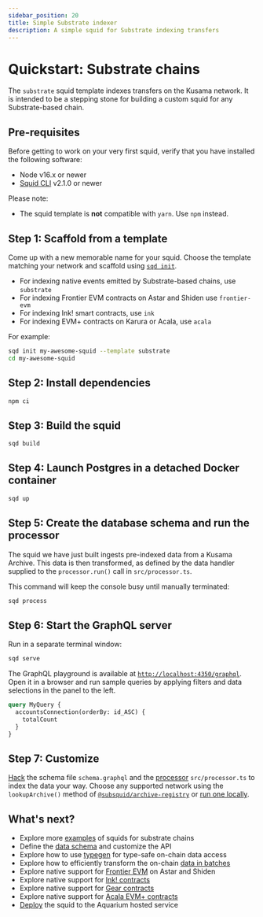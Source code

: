 ```yaml
---
sidebar_position: 20
title: Simple Substrate indexer
description: A simple squid for Substrate indexing transfers
---
```


# Quickstart: Substrate chains

The `substrate` squid template indexes transfers on the Kusama network. It is intended to be a stepping stone for building a custom squid for any Substrate-based chain. 

## Pre-requisites

Before getting to work on your very first squid, verify that you have installed the following software: 

- Node v16.x or newer
- [Squid CLI](/squid-cli/installation) v2.1.0 or newer

Please note:
- The squid template is **not** compatible with `yarn`. Use `npm` instead.

## Step 1: Scaffold from a template

Come up with a new memorable name for your squid. Choose the template matching your network and 
scaffold using [`sqd init`](/squid-cli/init).

- For indexing native events emitted by Substrate-based chains, use `substrate` 
- For indexing Frontier EVM contracts on Astar and Shiden use `frontier-evm`
- For indexing Ink! smart contracts, use `ink`
- For indexing EVM+ contracts on Karura or Acala, use `acala`

For example:

```bash
sqd init my-awesome-squid --template substrate
cd my-awesome-squid
```

## Step 2: Install dependencies

```bash
npm ci
```

## Step 3: Build the squid

```bash
sqd build
```

## Step 4: Launch Postgres in a detached Docker container

```bash
sqd up
```

## Step 5: Create the database schema and run the processor

The squid we have just built ingests pre-indexed data from a Kusama Archive. This data is then transformed, as defined by the data handler supplied to the `processor.run()` call in `src/processor.ts`.
 
This command will keep the console busy until manually terminated:

```bash
sqd process
```

## Step 6: Start the GraphQL server

Run in a separate terminal window:

```bash
sqd serve
```

The GraphQL playground is available at [`http://localhost:4350/graphql`](http://localhost:4350/graphql). Open it in a browser and run
sample queries by applying filters and data selections in the panel to the left.

```graphql
query MyQuery {
  accountsConnection(orderBy: id_ASC) {
    totalCount
  }
}
```

## Step 7: Customize

[Hack](/basics/schema-file) the schema file `schema.graphql` and the [processor](/substrate-indexing) `src/processor.ts` to index the data your way. Choose any supported network using the `lookupArchive()` method of [`@subsquid/archive-registry`](https://www.npmjs.com/package/@subsquid/archive-registry) or [run one locally](/archives/).

## What's next?

- Explore more [examples](/examples/#substrate-processor) of squids for substrate chains
- Define the [data schema](/basics/schema-file) and customize the API
- Explore how to use [typegen](/substrate-indexing/squid-substrate-typegen) for type-safe on-chain data access
- Explore how to efficiently transform the on-chain [data in batches](/substrate-indexing)
- Explore native support for [Frontier EVM](/substrate-indexing/evm-support) on Astar and Shiden
- Explore native support for [Ink! contracts](/substrate-indexing/wasm-support)
- Explore native support for [Gear contracts](/substrate-indexing/gear-support)
- Explore native support for [Acala EVM+ contracts](/substrate-indexing/acala-evm-support)
- [Deploy](/deploy-squid) the squid to the Aquarium hosted service
